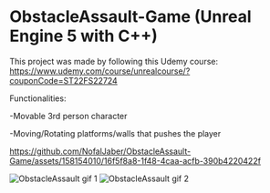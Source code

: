 # ObstacleAssault-Game (Unreal Engine 5 with C++)

This project was made by following this Udemy course: https://www.udemy.com/course/unrealcourse/?couponCode=ST22FS22724

Functionalities:

-Movable 3rd person character

-Moving/Rotating platforms/walls that pushes the player



https://github.com/NofalJaber/ObstacleAssault-Game/assets/158154010/16f5f8a8-1f48-4caa-acfb-390b4220422f



![ObstacleAssault gif 1](https://github.com/NofalJaber/ObstacleAssault-Game/assets/158154010/ce5c9bf2-b8ca-4d5f-ad7f-e04826b1ec92)
![ObstacleAssault gif 2](https://github.com/NofalJaber/ObstacleAssault-Game/assets/158154010/12944f3d-a6b6-41c3-836c-c486d59633b9)
